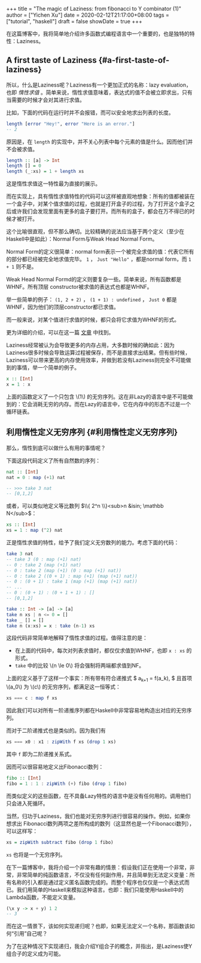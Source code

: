 +++
title = "The magic of Laziness: from fibonacci to Y combinator (1)"
author = ["Yichen Xu"]
date = 2020-02-12T21:17:00+08:00
tags = ["tutorial", "haskell"]
draft = false
showDate = true
+++

在这篇博客中，我将简单地介绍许多函数式编程语言中一个重要的，也是独特的特性：Laziness。


## A first taste of Laziness {#a-first-taste-of-laziness}

所以，什么是Laziness呢？Laziness有一个更加正式的名称：lazy evaluation，也即 _惰性求值_ 。简单来说，惰性求值意味着，表达式的值不会被立即求出，只有当需要的时候才会对其进行求值。

比如，下面的代码在运行时并不会报错，而可以安全地求出列表的长度。

```haskell
length [error "Hey!", error "Here is an error."]
-- 2
```

原因是，在 `length` 的实现中，并不关心列表中每个元素的值是什么。因而他们并不会被求值。

```haskell
length :: [a] -> Int
length [] = 0
length (_:xs) = 1 + length xs
```

这是惰性求值这一特性最为直接的展示。

而在实现上，具有惰性求值特性的代码可以这样被直观地想象：所有的值都被装在一个盒子中，对某个值求值的过程，也就是打开盒子的过程，为了打开这个盒子之后或许我们会发现里面有更多的盒子要打开。而所有的盒子，都会在万不得已的时候才被打开。

这个比喻很直观，但不那么确切。比较精确的说法应当基于两个定义（至少在Haskell中是如此）：Normal Form与Weak Head Normal Form。

Normal Form的定义很简单：normal form表示一个被完全求值的值：代表它所有的部分都已经被完全地求值完毕。 `1` ， `Just "Hello"` ，都是normal form，而 `1 + 1` 则不是。

Weak Head Normal Formd的定义则要复杂一些。简单来说，所有函数都是WHNF。所有顶层
constructor被求值的表达式也都是WHNF。

举一些简单的例子： `(1, 2 + 2)` ， `(1 + 1) : undefined` ， `Just 0` 都是WHNF，因为他们的顶层constructor都已求值。

而一般来说，对某个值进行求值的时候，都只会将它求值为WHNF的形式。

更为详细的介绍，可以在这一篇 [文章](https://alpmestan.com/posts/2013-10-02-oh-my-laziness.html) 中找到。

Laziness经常被认为会导致更多的内存占用，大多数时候的确如此：因为Laziness很多时候会导致运算过程被保存，而不是直接求出结果。但有些时候，Laziness可以带来更高的内存使用效率，并做到若没有Laziness则完全不可能做到的事情，举一个简单的例子。

```haskell
x :: [Int]
x = 1 : x
```

上面的函数定义了一个只包含 \\(1\\) 的无穷序列。这在非Lazy的语言中是不可能做到的：它会消耗无穷的内存。而在Lazy的语言中，它在内存中的形态不过是一个循环链表。


## 利用惰性定义无穷序列 {#利用惰性定义无穷序列}

那么，惰性到底可以做什么有用的事情呢？

下面这段代码定义了所有自然数的序列：

```haskell
nat :: [Int]
nat = 0 : map (+1) nat

-- >>> take 3 nat
-- [0,1,2]
```

或者，可以类似地定义等比数列 $\\{ 2^n \\}<sub>n &isin; \mathbb N</sub>$：

```haskell
xs :: [Int]
xs = 1 : map (^2) nat
```

正是惰性求值的特性，给予了我们定义无穷数列的能力。考虑下面的代码：

```haskell
take 3 nat
-- take 3 (0 : map (+1) nat)
-- 0 : take 2 (map (+1) nat)
-- 0 : take 2 (map (+1) (0 : map (+1) nat))
-- 0 : take 2 ((0 + 1) : map (+1) (map (+1) nat))
-- 0 : (0 + 1) : take 1 (map (+1) (map (+1) nat))
-- ...
-- 0 : (0 + 1) : (0 + 1 + 1) : []
-- [0,1,2]

take :: Int -> [a] -> [a]
take n xs | n <= 0 = []
take _ [] = []
take n (x:xs) = x : take (n-1) xs
```

这段代码非常简单地解释了惰性求值的过程。值得注意的是：

-   在上面的代码中，每次对列表求值时，都仅仅求值到WHNF，也即 `x : xs` 的形式。
-   `take` 中的比较 \\(n \le 0\\) 将会强制将两端都求值到NF。

上面的定义基于了这样一个事实：所有带有符合递推式 $ a<sub>k+1</sub> = f(a\_k), $
且首项 \\(a\_0\\) 为 \\(c\\) 的无穷序列，都满足这一恒等式：

```haskell
xs === c : map f xs
```

因此我们可以对所有一阶递推序列都在Haskell中非常容易地构造出对应的无穷序列。

而对于二阶递推式也是类似的。因为我们有

```haskell
xs === x0 : x1 : zipWith f xs (drop 1 xs)
```

其中 `f` 即为二阶递推关系式。

因而可以很容易地定义出Fibonacci数列：

```haskell
fibo :: [Int]
fibo = 1 : 1 : zipWith (+) fibo (drop 1 fibo)
```

而类似定义的这些函数，在不具备Lazy特性的语言中是没有任何用的。调用他们只会进入死循环。

当然，归功于Laziness，我们也能对无穷序列进行很容易的操作。例如，如果你想求出
Fibonacci数列两项之差所构成的数列（这显然也是一个Fibonacci数列），可以这样写：

```haskell
xs = zipWith subtract fibo (drop 1 fibo)
```

`xs` 也将是一个无穷序列。

在下一篇博客中，我将介绍一个非常有趣的情景：假设我们正在使用一个非常，非常，非常简单的纯函数语言，不仅没有任何副作用，并且简单到无法定义变量：所有名称的引入都是通过定义匿名函数完成的。而整个程序也仅仅是一个表达式而已。我们用简单的Haskell来模拟这种语言。也即：我们只能使用Haskell中的Lambda函数，不能定义变量。

```haskell
(\x y -> x + y) 1 2
-- 3
```

而在这一情景下，该如何实现递归呢？也即，如果无法定义一个名称，那函数该如何“引用”自己呢？

为了在这种情况下实现递归，我会介绍Y组合子的概念，并指出，是Laziness使Y组合子的定义成为可能。
